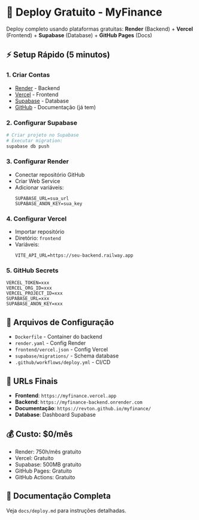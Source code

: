 # 🚀 Deploy Gratuito - MyFinance

Deploy completo usando plataformas gratuitas: **Render** (Backend) + **Vercel** (Frontend) + **Supabase** (Database) + **GitHub Pages** (Docs)

## ⚡ Setup Rápido (5 minutos)

### 1. Criar Contas
- [Render](https://render.com) - Backend
- [Vercel](https://vercel.com) - Frontend  
- [Supabase](https://supabase.com) - Database
- [GitHub](https://github.com) - Documentação (já tem)

### 2. Configurar Supabase
```bash
# Criar projeto no Supabase
# Executar migration:
supabase db push
```

### 3. Configurar Render
- Conectar repositório GitHub
- Criar Web Service
- Adicionar variáveis:
  ```
  SUPABASE_URL=sua_url
  SUPABASE_ANON_KEY=sua_key
  ```

### 4. Configurar Vercel
- Importar repositório
- Diretório: `frontend`
- Variáveis:
  ```
  VITE_API_URL=https://seu-backend.railway.app
  ```

### 5. GitHub Secrets
```
VERCEL_TOKEN=xxx
VERCEL_ORG_ID=xxx
VERCEL_PROJECT_ID=xxx
SUPABASE_URL=xxx
SUPABASE_ANON_KEY=xxx
```

## 📁 Arquivos de Configuração

- `Dockerfile` - Container do backend
- `render.yaml` - Config Render
- `frontend/vercel.json` - Config Vercel
- `supabase/migrations/` - Schema database
- `.github/workflows/deploy.yml` - CI/CD

## 🔗 URLs Finais

- **Frontend**: `https://myfinance.vercel.app`
- **Backend**: `https://myfinance-backend.onrender.com`
- **Documentação**: `https://revton.github.io/myfinance/`
- **Database**: Dashboard Supabase

## 💰 Custo: $0/mês

- Render: 750h/mês gratuito
- Vercel: Gratuito
- Supabase: 500MB gratuito
- GitHub Pages: Gratuito
- GitHub Actions: Gratuito

## 📖 Documentação Completa

Veja `docs/deploy.md` para instruções detalhadas. 